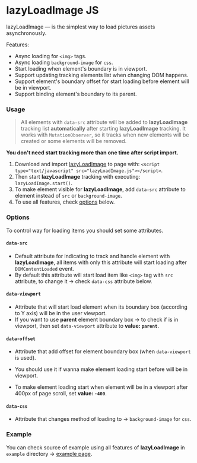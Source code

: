# lazyLoadImage JS

lazyLoadImage — is the simplest way to load pictures assets asynchronously.

Features:

* Async loading for `<img>` tags.
* Async loading `background-image` for `css`.
* Start loading when element's boundary is in viewport.
* Support updating tracking elements list when changing DOM happens.
* Support element's boundary offset for start loading before element will be in viewport.
* Support binding element's boundary to its parent.

### Usage

> All elements with `data-src` attribute will be added to **lazyLoadImage** tracking list **automatically** after starting **lazyLoadImage** tracking. It works with `MutationObserver`, so it tracks when new elements will be created or some elements will be removed.

**You don't need start tracking more than one time after script import.**

1. Download and import [lazyLoadImage](./lazyLoadImage.js) to page with: `<script type="text/javascript" src="lazyLoadImage.js"></script>`.
2. Then start **lazyLoadImage** tracking with executing: `lazyLoadImage.start()`.
3. To make element visible for **lazyLoadImage**, add `data-src` attribute to element instead of `src` or `background-image`.
4. To use all features, check [options](#options) below.

### Options

To control way for loading items you should set some attributes.


#### `data-src`
* Default attribute for indicating to track and handle element with **lazyLoadImage**, all items with only this attribute will start loading after `DOMContentLoaded` event. 
* By default this attribute will start load item like `<img>` tag with `src` attribute, to change it → check `data-css` attribute below.

#### `data-viewport`
* Attribute that will start load element when its boundary box (according to Y axis) will be in the user viewport.
* If you want to use **parent** element boundary box → to check if is in viewport, then set `data-viewport` attribute to **value: `parent`**.

#### `data-offset`
* Attribute that add offset for element boundary box (when `data-viewport` is used). 
* You should use it if wanna make element loading start before will be in viewport. 

* To make element loading start when element will be in a viewport after 400px of page scroll, set **value: `-400`**.

#### `data-css`
* Attribute that changes method of loading to → `background-image` for `css`.

### Example

You can check source of example using all features of **lazyLoadImage** in `example` directory → [example page](example/index.html).